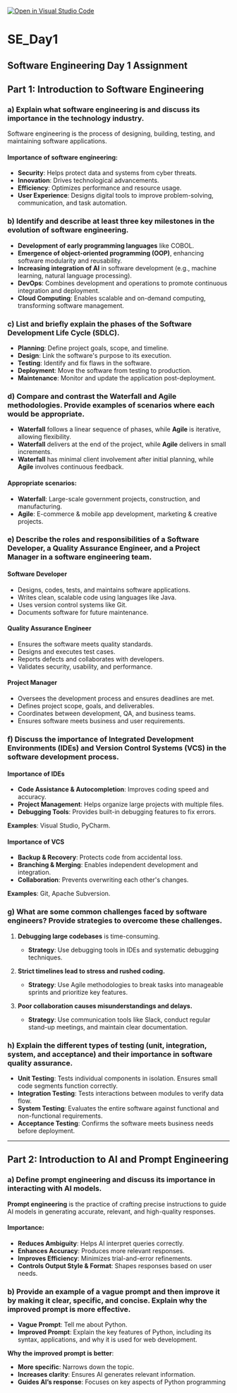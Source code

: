 [![Open in Visual Studio Code](https://classroom.github.com/assets/open-in-vscode-2e0aaae1b6195c2367325f4f02e2d04e9abb55f0b24a779b69b11b9e10269abc.svg)](https://classroom.github.com/online_ide?assignment_repo_id=18447518&assignment_repo_type=AssignmentRepo)
# SE_Day1  
## Software Engineering Day 1 Assignment  

## Part 1: Introduction to Software Engineering  

### a) Explain what software engineering is and discuss its importance in the technology industry.  
Software engineering is the process of designing, building, testing, and maintaining software applications.  

#### Importance of software engineering:  
- **Security**: Helps protect data and systems from cyber threats.  
- **Innovation**: Drives technological advancements.  
- **Efficiency**: Optimizes performance and resource usage.  
- **User Experience**: Designs digital tools to improve problem-solving, communication, and task automation.  

### b) Identify and describe at least three key milestones in the evolution of software engineering.  
- **Development of early programming languages** like COBOL.  
- **Emergence of object-oriented programming (OOP)**, enhancing software modularity and reusability.  
- **Increasing integration of AI** in software development (e.g., machine learning, natural language processing).  
- **DevOps**: Combines development and operations to promote continuous integration and deployment.  
- **Cloud Computing**: Enables scalable and on-demand computing, transforming software management.  

### c) List and briefly explain the phases of the Software Development Life Cycle (SDLC).  
- **Planning**: Define project goals, scope, and timeline.  
- **Design**: Link the software's purpose to its execution.  
- **Testing**: Identify and fix flaws in the software.  
- **Deployment**: Move the software from testing to production.  
- **Maintenance**: Monitor and update the application post-deployment.  

### d) Compare and contrast the Waterfall and Agile methodologies. Provide examples of scenarios where each would be appropriate.  
- **Waterfall** follows a linear sequence of phases, while **Agile** is iterative, allowing flexibility.  
- **Waterfall** delivers at the end of the project, while **Agile** delivers in small increments.  
- **Waterfall** has minimal client involvement after initial planning, while **Agile** involves continuous feedback.  

#### Appropriate scenarios:  
- **Waterfall**: Large-scale government projects, construction, and manufacturing.  
- **Agile**: E-commerce & mobile app development, marketing & creative projects.  

### e) Describe the roles and responsibilities of a Software Developer, a Quality Assurance Engineer, and a Project Manager in a software engineering team.  

#### Software Developer  
- Designs, codes, tests, and maintains software applications.  
- Writes clean, scalable code using languages like Java.  
- Uses version control systems like Git.  
- Documents software for future maintenance.  

#### Quality Assurance Engineer  
- Ensures the software meets quality standards.  
- Designs and executes test cases.  
- Reports defects and collaborates with developers.  
- Validates security, usability, and performance.  

#### Project Manager  
- Oversees the development process and ensures deadlines are met.  
- Defines project scope, goals, and deliverables.  
- Coordinates between development, QA, and business teams.  
- Ensures software meets business and user requirements.  

### f) Discuss the importance of Integrated Development Environments (IDEs) and Version Control Systems (VCS) in the software development process.  

#### Importance of IDEs  
- **Code Assistance & Autocompletion**: Improves coding speed and accuracy.  
- **Project Management**: Helps organize large projects with multiple files.  
- **Debugging Tools**: Provides built-in debugging features to fix errors.  

**Examples**: Visual Studio, PyCharm.  

#### Importance of VCS  
- **Backup & Recovery**: Protects code from accidental loss.  
- **Branching & Merging**: Enables independent development and integration.  
- **Collaboration**: Prevents overwriting each other's changes.  

**Examples**: Git, Apache Subversion.  

### g) What are some common challenges faced by software engineers? Provide strategies to overcome these challenges.  

1. **Debugging large codebases** is time-consuming.  
   - **Strategy**: Use debugging tools in IDEs and systematic debugging techniques.  

2. **Strict timelines lead to stress and rushed coding.**  
   - **Strategy**: Use Agile methodologies to break tasks into manageable sprints and prioritize key features.  

3. **Poor collaboration causes misunderstandings and delays.**  
   - **Strategy**: Use communication tools like Slack, conduct regular stand-up meetings, and maintain clear documentation.  

### h) Explain the different types of testing (unit, integration, system, and acceptance) and their importance in software quality assurance.  

- **Unit Testing**: Tests individual components in isolation. Ensures small code segments function correctly.  
- **Integration Testing**: Tests interactions between modules to verify data flow.  
- **System Testing**: Evaluates the entire software against functional and non-functional requirements.  
- **Acceptance Testing**: Confirms the software meets business needs before deployment.  

---

## Part 2: Introduction to AI and Prompt Engineering  

### a) Define prompt engineering and discuss its importance in interacting with AI models.  
**Prompt engineering** is the practice of crafting precise instructions to guide AI models in generating accurate, relevant, and high-quality responses.  

#### Importance:  
- **Reduces Ambiguity**: Helps AI interpret queries correctly.  
- **Enhances Accuracy**: Produces more relevant responses.  
- **Improves Efficiency**: Minimizes trial-and-error refinements.  
- **Controls Output Style & Format**: Shapes responses based on user needs.  

### b) Provide an example of a vague prompt and then improve it by making it clear, specific, and concise. Explain why the improved prompt is more effective.  

- **Vague Prompt**: Tell me about Python.  
- **Improved Prompt**: Explain the key features of Python, including its syntax, applications, and why it is used for web development.  

**Why the improved prompt is better**:  
- **More specific**: Narrows down the topic.  
- **Increases clarity**: Ensures AI generates relevant information.  
- **Guides AI’s response**: Focuses on key aspects of Python programming  

